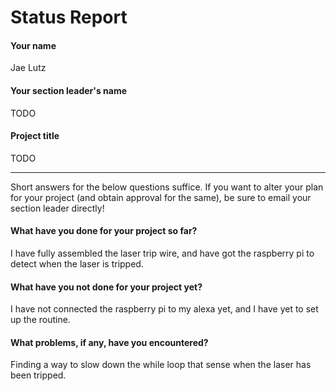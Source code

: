 # Status Report

#### Your name

Jae Lutz

#### Your section leader's name

TODO

#### Project title

TODO

***

Short answers for the below questions suffice. If you want to alter your plan for your project (and obtain approval for the same), be sure to email your section leader directly!

#### What have you done for your project so far?

I have fully assembled the laser trip wire, and have got the raspberry pi to detect when the laser is tripped.

#### What have you not done for your project yet?

I have not connected the raspberry pi to my alexa yet, and I have yet to set up the routine.

#### What problems, if any, have you encountered?

Finding a way to slow down the while loop that sense when the laser has been tripped.
